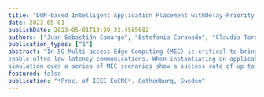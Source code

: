 ```yaml
---
title: "DQN-based Intelligent Application Placement withDelay-Priority in Multi MEC Systems"
date: 2023-05-01
publishDate: 2023-05-01T13:29:32.458568Z
authors: ["Juan Sebastián Camargo", "Estefania Coronado", "Claudia Torres-Pérez", "Javier Palomares", "Shuaib Siddiqui"]
publication_types: ["1"]
abstract: "In 5G Multi-access Edge Computing (MEC) is critical to bring computing and processing closer to users and
enable ultra-low latency communications. When instantiating an application, selecting the MEC host that minimizes the latency but still fulfills the application’s requirements is critical. However, as future 6G networks are expected to become even more geo-distributed, and handled by multiple levels of management entities, this labor becomes extremely difficult and Machine Learning (ML) is meant to be a native part of this process. In this context, we propose a Reinforcement Learning model that selects the best possible host to instantiate a MEC application, looking to minimize the end-to-end delay while fulfilling the application requirements. The proposed ML method uses Deep Q-Learning through several stages of environment state, taking an action and rewarding the model when it chooses correctly and penalizing it otherwise. By modifying the reward incentives, we have successfully trained a model that chooses the best host possible delay-wise on a multi-level orchestration scenario, while meeting the applications’ requirements. The results obtained via
simulation over a series of MEC scenarios show a success rate of up to 96%, optimizing the delay in the long term."
featured: false
publication: "*Proc. of IEEE EuCNC*. Gothenburg, Sweden"
---
```



